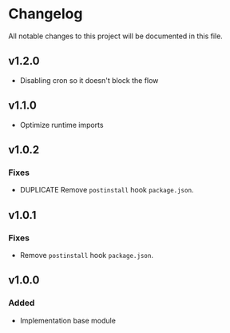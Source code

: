 # Changelog

All notable changes to this project will be documented in this file.

## v1.2.0

- Disabling cron so it doesn't block the flow

## v1.1.0

- Optimize runtime imports

## v1.0.2

### Fixes

- DUPLICATE Remove `postinstall` hook `package.json`.

## v1.0.1

### Fixes

- Remove `postinstall` hook `package.json`.

## v1.0.0

### Added

- Implementation base module
